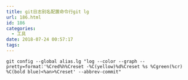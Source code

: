 ```yaml
---
title: git日志别名配置命令行git lg
url: 186.html
id: 186
categories:
  - 工具
date: 2018-07-24 00:57:17
tags:
---
```


`git config --global alias.lg "log --color --graph --pretty=format:'%Cred%h%Creset -%C(yellow)%d%Creset %s %Cgreen(%cr) %C(bold blue)<%an>%Creset' --abbrev-commit"`

